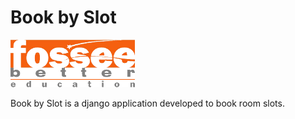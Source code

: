 # Book by Slot 
![](https://github.com/vishalkumar-30/BookBySlot/blob/main/Screenshots/logo.png)

Book by Slot is a django application developed to book room slots.
